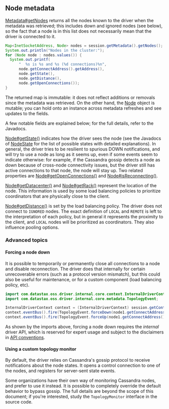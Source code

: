 ## Node metadata

[Metadata#getNodes] returns all the nodes known to the driver when the metadata was retrieved; this
includes down and ignored nodes (see below), so the fact that a node is in this list does not
necessarily mean that the driver is connected to it.

```java
Map<InetSocketAddress, Node> nodes = session.getMetadata().getNodes();
System.out.println("Nodes in the cluster:");
for (Node node : nodes.values()) {
  System.out.printf(
      "  %s is %s and %s (%d connections)%n",
      node.getConnectAddress().getAddress(),
      node.getState(),
      node.getDistance(),
      node.getOpenConnections());
}
```

The returned map is immutable: it does not reflect additions or removals since the metadata was
retrieved. On the other hand, the [Node] object is mutable; you can hold onto an instance across
metadata refreshes and see updates to the fields.

A few notable fields are explained below; for the full details, refer to the Javadocs.

[Node#getState()] indicates how the driver sees the node (see the Javadocs of [NodeState] for the
list of possible states with detailed explanations). In general, the driver tries to be resilient to
spurious DOWN notifications, and will try to use a node as long as it seems up, even if some events
seem to indicate otherwise: for example, if the Cassandra gossip detects a node as down because of
cross-node connectivity issues, but the driver still has active connections to that node, the node
will stay up. Two related properties are [Node#getOpenConnections()] and [Node#isReconnecting()].

[Node#getDatacenter()] and [Node#getRack()] represent the location of the node. This information is
used by some load balancing policies to prioritize coordinators that are physically close to the
client.

[Node#getDistance()] is set by the load balancing policy. The driver does not connect to `IGNORED`
nodes. The exact definition of `LOCAL` and `REMOTE` is left to the interpretation of each policy,
but in general it represents the proximity to the client, and `LOCAL` nodes will be prioritized as
coordinators. They also influence pooling options. 

### Advanced topics

#### Forcing a node down

It is possible to temporarily or permanently close all connections to a node and disable
reconnection. The driver does that internally for certain unrecoverable errors (such as a protocol
version mismatch), but this could also be useful for maintenance, or for a custom component (load
balancing policy, etc). 

```java
import com.datastax.oss.driver.internal.core.context.InternalDriverContext;
import com.datastax.oss.driver.internal.core.metadata.TopologyEvent;

InternalDriverContext context = (InternalDriverContext) session.getContext();
context.eventBus().fire(TopologyEvent.forceDown(node1.getConnectAddress()));
context.eventBus().fire(TopologyEvent.forceUp(node1.getConnectAddress()));
```

As shown by the imports above, forcing a node down requires the *internal* driver API, which is 
reserved for expert usage and subject to the disclaimers in
[API conventions](../../../api_conventions/).

#### Using a custom topology monitor

By default, the driver relies on Cassandra's gossip protocol to receive notifications about the
node states. It opens a control connection to one of the nodes, and registers for server-sent state
events.

Some organizations have their own way of monitoring Cassandra nodes, and prefer to use it instead.
It is possible to completely override the default behavior to bypass gossip. The full details are
beyond the scope of this document; if you're interested, study the `TopologyMonitor` interface in
the source code.


[Metadata#getNodes]:         http://docs.datastax.com/en/drivers/java/4.0/com/datastax/oss/driver/api/core/metadata/Metadata.html#getNodes--
[Node]:                      http://docs.datastax.com/en/drivers/java/4.0/com/datastax/oss/driver/api/core/metadata/Node.html
[Node#getState()]:           http://docs.datastax.com/en/drivers/java/4.0/com/datastax/oss/driver/api/core/metadata/Node.html#getState--
[Node#getDatacenter()]:      http://docs.datastax.com/en/drivers/java/4.0/com/datastax/oss/driver/api/core/metadata/Node.html#getDatacenter--
[Node#getRack()]:            http://docs.datastax.com/en/drivers/java/4.0/com/datastax/oss/driver/api/core/metadata/Node.html#getRack--
[Node#getDistance()]:        http://docs.datastax.com/en/drivers/java/4.0/com/datastax/oss/driver/api/core/metadata/Node.html#getDistance--
[Node#getOpenConnections()]: http://docs.datastax.com/en/drivers/java/4.0/com/datastax/oss/driver/api/core/metadata/Node.html#getOpenConnections--
[Node#isReconnecting()]:     http://docs.datastax.com/en/drivers/java/4.0/com/datastax/oss/driver/api/core/metadata/Node.html#isReconnecting--
[NodeState]:                 http://docs.datastax.com/en/drivers/java/4.0/com/datastax/oss/driver/api/core/metadata/NodeState.html